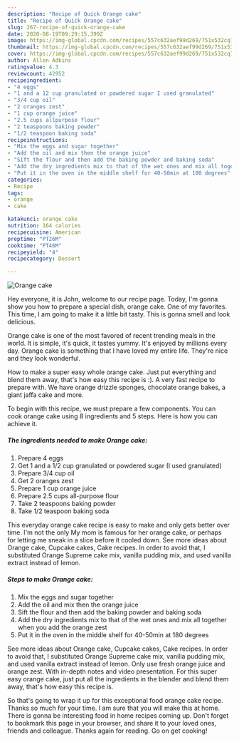 ```yaml
---
description: "Recipe of Quick Orange cake"
title: "Recipe of Quick Orange cake"
slug: 267-recipe-of-quick-orange-cake
date: 2020-08-19T09:29:15.399Z
image: https://img-global.cpcdn.com/recipes/557c632aef99d269/751x532cq70/orange-cake-recipe-main-photo.jpg
thumbnail: https://img-global.cpcdn.com/recipes/557c632aef99d269/751x532cq70/orange-cake-recipe-main-photo.jpg
cover: https://img-global.cpcdn.com/recipes/557c632aef99d269/751x532cq70/orange-cake-recipe-main-photo.jpg
author: Allen Adkins
ratingvalue: 4.3
reviewcount: 42952
recipeingredient:
- "4 eggs"
- "1 and a 12 cup granulated or powdered sugar I used granulated"
- "3/4 cup oil"
- "2 oranges zest"
- "1 cup orange juice"
- "2.5 cups allpurpose flour"
- "2 teaspoons baking powder"
- "1/2 teaspoon baking soda"
recipeinstructions:
- "Mix the eggs and sugar together"
- "Add the oil and mix then the orange juice"
- "Sift the flour and then add the baking powder and baking soda"
- "Add the dry ingredients mix to that of the wet ones and mix all together when you add the orange zest"
- "Put it in the oven in the middle shelf for 40-50min at 180 degrees"
categories:
- Recipe
tags:
- orange
- cake

katakunci: orange cake 
nutrition: 164 calories
recipecuisine: American
preptime: "PT26M"
cooktime: "PT46M"
recipeyield: "4"
recipecategory: Dessert

---
```



![Orange cake](https://img-global.cpcdn.com/recipes/557c632aef99d269/751x532cq70/orange-cake-recipe-main-photo.jpg)

Hey everyone, it is John, welcome to our recipe page. Today, I'm gonna show you how to prepare a special dish, orange cake. One of my favorites. This time, I am going to make it a little bit tasty. This is gonna smell and look delicious.

Orange cake is one of the most favored of recent trending meals in the world. It is simple, it's quick, it tastes yummy. It's enjoyed by millions every day. Orange cake is something that I have loved my entire life. They're nice and they look wonderful.

How to make a super easy whole orange cake. Just put everything and blend them away, that&#39;s how easy this recipe is :). A very fast recipe to prepare with. We have orange drizzle sponges, chocolate orange bakes, a giant jaffa cake and more.


To begin with this recipe, we must prepare a few components. You can cook orange cake using 8 ingredients and 5 steps. Here is how you can achieve it.

<!--inarticleads1-->

##### The ingredients needed to make Orange cake:

1. Prepare 4 eggs
1. Get 1 and a 1/2 cup granulated or powdered sugar (I used granulated)
1. Prepare 3/4 cup oil
1. Get 2 oranges zest
1. Prepare 1 cup orange juice
1. Prepare 2.5 cups all-purpose flour
1. Take 2 teaspoons baking powder
1. Take 1/2 teaspoon baking soda


This everyday orange cake recipe is easy to make and only gets better over time. I&#39;m not the only My mom is famous for her orange cake, or perhaps for letting me sneak in a slice before it cooled down. See more ideas about Orange cake, Cupcake cakes, Cake recipes. In order to avoid that, I substituted Orange Supreme cake mix, vanilla pudding mix, and used vanilla extract instead of lemon. 

<!--inarticleads2-->

##### Steps to make Orange cake:

1. Mix the eggs and sugar together
1. Add the oil and mix then the orange juice
1. Sift the flour and then add the baking powder and baking soda
1. Add the dry ingredients mix to that of the wet ones and mix all together when you add the orange zest
1. Put it in the oven in the middle shelf for 40-50min at 180 degrees


See more ideas about Orange cake, Cupcake cakes, Cake recipes. In order to avoid that, I substituted Orange Supreme cake mix, vanilla pudding mix, and used vanilla extract instead of lemon. Only use fresh orange juice and orange zest. With in-depth notes and video presentation. For this super easy orange cake, just put all the ingredients in the blender and blend them away, that&#39;s how easy this recipe is. 

So that's going to wrap it up for this exceptional food orange cake recipe. Thanks so much for your time. I am sure that you will make this at home. There is gonna be interesting food in home recipes coming up. Don't forget to bookmark this page in your browser, and share it to your loved ones, friends and colleague. Thanks again for reading. Go on get cooking!
